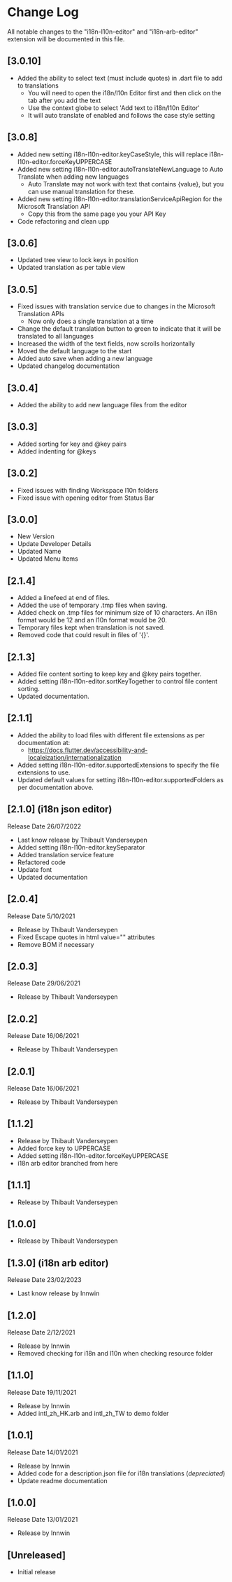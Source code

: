 # Change Log

All notable changes to the "i18n-l10n-editor"  and "i18n-arb-editor" extension will be documented in this file.

## [3.0.10]

- Added the ability to select text (must include quotes) in .dart file to add to translations
  - You will need to open the i18n/l10n Editor first and then click on the tab after you add the text
  - Use the context globe to select 'Add text to i18n/l10n Editor'
  - It will auto translate of enabled and follows the case style setting
  
## [3.0.8]

- Added new setting i18n-l10n-editor.keyCaseStyle, this will replace i18n-l10n-editor.forceKeyUPPERCASE
- Added new setting i18n-l10n-editor.autoTranslateNewLanguage to Auto Translate when adding new languages
  - Auto Translate may not work with text that contains {value}, but you can use manual translation for these.
- Added new setting i18n-l10n-editor.translationServiceApiRegion for the Microsoft Translation API
  - Copy this from the same page you your API Key
- Code refactoring and clean upp

## [3.0.6]

- Updated tree view to lock keys in position
- Updated translation as per table view
  
## [3.0.5]

- Fixed issues with translation service due to changes in the Microsoft Translation APIs
  - Now only does a single translation at a time
- Change the default translation button to green to indicate that it will be translated to all languages
- Increased the width of the text fields, now scrolls horizontally
- Moved the default language to the start
- Added auto save when adding a new language
- Updated changelog documentation

## [3.0.4]

- Added the ability to add new language files from the editor

## [3.0.3]

- Added sorting for key and @key pairs
- Added indenting for @keys
  
## [3.0.2]

- Fixed issues with finding Workspace l10n folders
- Fixed issue with opening editor from Status Bar
  
## [3.0.0]

- New Version
- Update Developer Details
- Updated Name
- Updated Menu Items

## [2.1.4]

- Added a linefeed at end of files.
- Added the use of temporary .tmp files when saving.
- Added check on .tmp files for minimum size of 10 characters. An i18n format would be 12 and an l10n format would be 20.
- Temporary files kept when translation is not saved.
- Removed code that could result in files of '{}'.

## [2.1.3]

- Added file content sorting to keep key and @key pairs together.
- Added setting i18n-l10n-editor.sortKeyTogether to control file content sorting.
- Updated documentation.

## [2.1.1]

- Added the ability to load files with different file extensions as per documentation at:
  - <https://docs.flutter.dev/accessibility-and-localeization/internationalization>
- Added setting i18n-l10n-editor.supportedExtensions to specify the file extensions to use.
- Updated default values for setting i18n-l10n-editor.supportedFolders as per documentation above.

## [2.1.0] (i18n json editor)

Release Date 26/07/2022

- Last know release by Thibault Vanderseypen
- Added setting i18n-l10n-editor.keySeparator
- Added translation service feature
- Refactored code
- Update font
- Updated documentation

## [2.0.4]

Release Date 5/10/2021

- Release by Thibault Vanderseypen
- Fixed Escape quotes in html value="" attributes
- Remove BOM if necessary

## [2.0.3]

Release Date 29/06/2021

- Release by Thibault Vanderseypen

## [2.0.2]

Release Date 16/06/2021

- Release by Thibault Vanderseypen

## [2.0.1]

Release Date 16/06/2021

- Release by Thibault Vanderseypen

## [1.1.2]

- Release by Thibault Vanderseypen
- Added force key to UPPERCASE
- Added setting i18n-l10n-editor.forceKeyUPPERCASE
- i18n arb editor branched from here

## [1.1.1]

- Release by Thibault Vanderseypen

## [1.0.0]

- Release by Thibault Vanderseypen

## [1.3.0] (i18n arb editor)

Release Date 23/02/2023

- Last know release by Innwin

## [1.2.0]

Release Date 2/12/2021

- Release by Innwin
- Removed checking for i18n and l10n when checking resource folder

## [1.1.0]

Release Date 19/11/2021

- Release by Innwin
- Added intl_zh_HK.arb and intl_zh_TW to demo folder

## [1.0.1]

Release Date 14/01/2021

- Release by Innwin
- Added code for a description.json file for i18n translations (*depreciated*)
- Update readme documentation

## [1.0.0]

Release Date 13/01/2021

- Release by Innwin

## [Unreleased]

- Initial release
